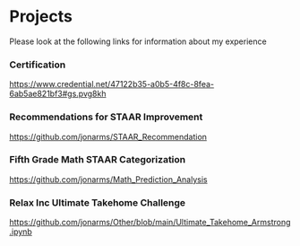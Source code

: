 # Projects
Please look at the following links for information about my experience
### Certification 
https://www.credential.net/47122b35-a0b5-4f8c-8fea-6ab5ae821bf3#gs.pvg8kh
### Recommendations for STAAR Improvement
https://github.com/jonarms/STAAR_Recommendation
### Fifth Grade Math STAAR Categorization 
https://github.com/jonarms/Math_Prediction_Analysis
### Relax Inc Ultimate Takehome Challenge
https://github.com/jonarms/Other/blob/main/Ultimate_Takehome_Armstrong.ipynb
